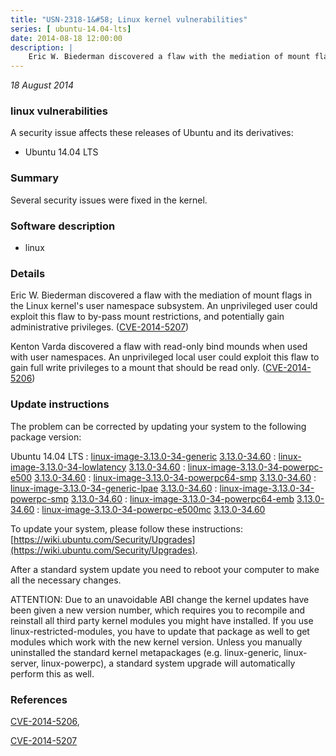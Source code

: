 ```yaml
---
title: "USN-2318-1&#58; Linux kernel vulnerabilities"
series: [ ubuntu-14.04-lts]
date: 2014-08-18 12:00:00
description: |
    Eric W. Biederman discovered a flaw with the mediation of mount flags in the Linux kernel&#39;s user namespace subsystem. An unprivileged user could exploit this flaw to by-pass mount restrictions, and potentially gain administrative privileges. ([CVE-2014-5207](http://people.ubuntu.com/~ubuntu-security/cve/CVE-2014-5207))
--- 
```

 
 

*18 August 2014*

### linux vulnerabilities

A security issue affects these releases of Ubuntu and its derivatives:

* Ubuntu 14.04 LTS

### Summary

Several security issues were fixed in the kernel. 

### Software description

* linux 

### Details

Eric W. Biederman discovered a flaw with the mediation of mount flags in the Linux kernel&#39;s user namespace subsystem. An unprivileged user could exploit this flaw to by-pass mount restrictions, and potentially gain administrative privileges. ([CVE-2014-5207](http://people.ubuntu.com/~ubuntu-security/cve/CVE-2014-5207))

Kenton Varda discovered a flaw with read-only bind mounds when used with user namespaces. An unprivileged local user could exploit this flaw to gain full write privileges to a mount that should be read only. ([CVE-2014-5206](http://people.ubuntu.com/~ubuntu-security/cve/CVE-2014-5206)) 

### Update instructions

The problem can be corrected by updating your system to the following package version:

Ubuntu 14.04 LTS
 : [linux-image-3.13.0-34-generic](https://launchpad.net/ubuntu/+source/linux) <span> [3.13.0-34.60](https://launchpad.net/ubuntu/+source/linux/3.13.0-34.60) </span> 
 : [linux-image-3.13.0-34-lowlatency](https://launchpad.net/ubuntu/+source/linux) <span> [3.13.0-34.60](https://launchpad.net/ubuntu/+source/linux/3.13.0-34.60) </span> 
 : [linux-image-3.13.0-34-powerpc-e500](https://launchpad.net/ubuntu/+source/linux) <span> [3.13.0-34.60](https://launchpad.net/ubuntu/+source/linux/3.13.0-34.60) </span> 
 : [linux-image-3.13.0-34-powerpc64-smp](https://launchpad.net/ubuntu/+source/linux) <span> [3.13.0-34.60](https://launchpad.net/ubuntu/+source/linux/3.13.0-34.60) </span> 
 : [linux-image-3.13.0-34-generic-lpae](https://launchpad.net/ubuntu/+source/linux) <span> [3.13.0-34.60](https://launchpad.net/ubuntu/+source/linux/3.13.0-34.60) </span> 
 : [linux-image-3.13.0-34-powerpc-smp](https://launchpad.net/ubuntu/+source/linux) <span> [3.13.0-34.60](https://launchpad.net/ubuntu/+source/linux/3.13.0-34.60) </span> 
 : [linux-image-3.13.0-34-powerpc64-emb](https://launchpad.net/ubuntu/+source/linux) <span> [3.13.0-34.60](https://launchpad.net/ubuntu/+source/linux/3.13.0-34.60) </span> 
 : [linux-image-3.13.0-34-powerpc-e500mc](https://launchpad.net/ubuntu/+source/linux) <span> [3.13.0-34.60](https://launchpad.net/ubuntu/+source/linux/3.13.0-34.60) </span> 

To update your system, please follow these instructions: [https://wiki.ubuntu.com/Security/Upgrades](https://wiki.ubuntu.com/Security/Upgrades).

After a standard system update you need to reboot your computer to make all the necessary changes.

ATTENTION: Due to an unavoidable ABI change the kernel updates have been given a new version number, which requires you to recompile and reinstall all third party kernel modules you might have installed. If you use linux-restricted-modules, you have to update that package as well to get modules which work with the new kernel version. Unless you manually uninstalled the standard kernel metapackages (e.g. linux-generic, linux-server, linux-powerpc), a standard system upgrade will automatically perform this as well. 

### References

 
 [CVE-2014-5206](http://people.ubuntu.com/~ubuntu-security/cve/CVE-2014-5206), 

 [CVE-2014-5207](http://people.ubuntu.com/~ubuntu-security/cve/CVE-2014-5207)
 

